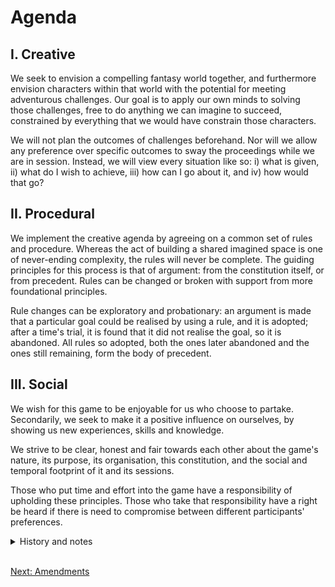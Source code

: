 <h1>Agenda</h1>
<h2>I. Creative</h2>
We seek to envision a compelling fantasy world together, and furthermore envision characters within that world with the potential for meeting adventurous challenges. Our goal is to apply our own minds to solving those challenges, free to do anything we can imagine to succeed, constrained by everything that we would have constrain those characters.

We will not plan the outcomes of challenges beforehand. Nor will we allow any preference over specific outcomes to sway the proceedings while we are in session. Instead, we will view every situation like so: i) what is given, ii) what do I wish to achieve, iii) how can I go about it, and iv) how would that go?

<h2>II. Procedural</h2>
We implement the creative agenda by agreeing on a common set of rules and procedure. Whereas the act of building a shared imagined space is one of never-ending complexity, the rules will never be complete. The guiding principles for this process is that of argument: from the constitution itself, or from precedent. Rules can be changed or broken with support from more foundational principles.

Rule changes can be exploratory and probationary: an argument is made that a particular goal could be realised by using a rule, and it is adopted; after a time's trial, it is found that it did not realise the goal, so it is abandoned. All rules so adopted, both the ones later abandoned and the ones still remaining, form the body of precedent.

<h2>III. Social</h2>
We wish for this game to be enjoyable for us who choose to partake. Secondarily, we seek to make it a positive influence on ourselves, by showing us new experiences, skills and knowledge.

We strive to be clear, honest and fair towards each other about the game's nature, its purpose, its organisation, this constitution, and the social and temporal footprint of it and its sessions.

Those who put time and effort into the game have a responsibility of upholding these principles. Those who take that responsibility have a right be heard if there is need to compromise between different participants' preferences.

<details>
  <summary>History and notes</summary>
  The agenda was written around 2018-08-23.
</details></br>

[Next: Amendments](docs/amendments)

